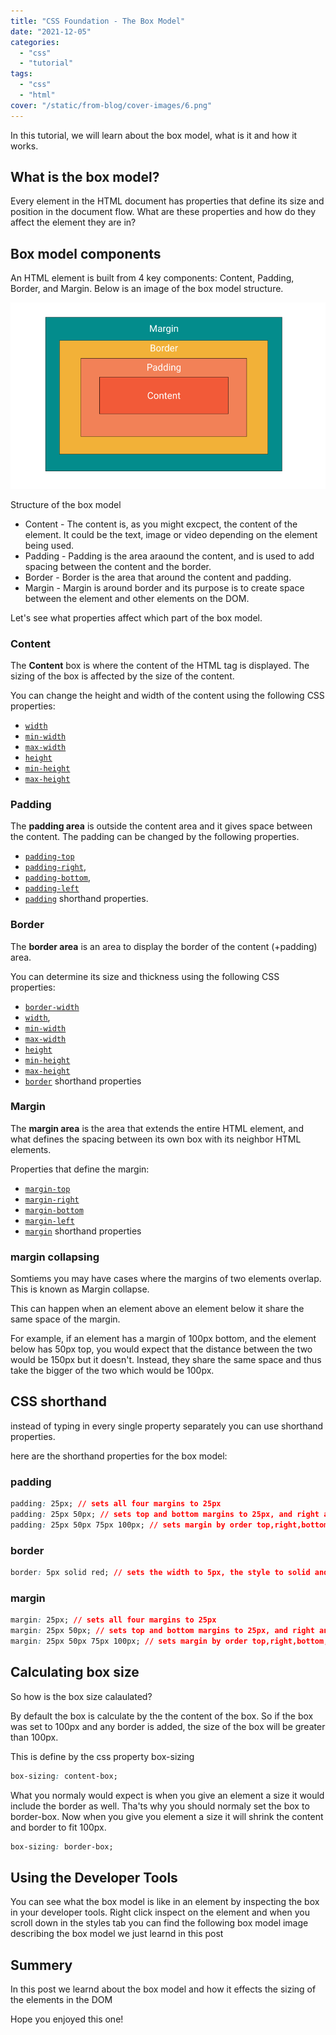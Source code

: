 ```yaml
---
title: "CSS Foundation - The Box Model"
date: "2021-12-05"
categories: 
  - "css"
  - "tutorial"
tags: 
  - "css"
  - "html"
cover: "/static/from-blog/cover-images/6.png"
---
```


In this tutorial, we will learn about the box model, what is it and how it works.

## What is the box model?

Every element in the HTML document has properties that define its size and position in the document flow. What are these properties and how do they affect the element they are in?

## Box model components

An HTML element is built from 4 key components: Content, Padding, Border, and Margin. Below is an image of the box model structure.

![Structure of the box model](/static/from-blog/2021/12/2021-12-05-css-foundation-the-box-model/images/image-6.png)

Structure of the box model

- Content - The content is, as you might excpect, the content of the element. It could be the text, image or video depending on the element being used.
- Padding - Padding is the area araound the content, and is used to add spacing between the content and the border.
- Border - Border is the area that around the content and padding.
- Margin - Margin is around border and its purpose is to create space between the element and other elements on the DOM.

Let's see what properties affect which part of the box model.

### Content

The **Content** box is where the content of the HTML tag is displayed. The sizing of the box is affected by the size of the content.

You can change the height and width of the content using the following CSS properties:

- [`width`](https://developer.mozilla.org/en-US/docs/Web/CSS/width)
- [`min-width`](https://developer.mozilla.org/en-US/docs/Web/CSS/min-width)
- [`max-width`](https://developer.mozilla.org/en-US/docs/Web/CSS/max-width)
- [`height`](https://developer.mozilla.org/en-US/docs/Web/CSS/height)
- [`min-height`](https://developer.mozilla.org/en-US/docs/Web/CSS/min-height)
- [`max-height`](https://developer.mozilla.org/en-US/docs/Web/CSS/max-height)

### Padding

The **padding area** is outside the content area and it gives space between the content. The padding can be changed by the following properties.

- [`padding-top`](https://developer.mozilla.org/en-US/docs/Web/CSS/padding-top)
- [`padding-right`](https://developer.mozilla.org/en-US/docs/Web/CSS/padding-right), 
- [`padding-bottom`](https://developer.mozilla.org/en-US/docs/Web/CSS/padding-bottom),
- [`padding-left`](https://developer.mozilla.org/en-US/docs/Web/CSS/padding-left)
- [`padding`](https://developer.mozilla.org/en-US/docs/Web/CSS/padding) shorthand properties.

### Border

The **border area** is an area to display the border of the content (+padding) area.

You can determine its size and thickness using the following CSS properties:

- [`border-width`](https://developer.mozilla.org/en-US/docs/Web/CSS/border-width)
- [`width`](https://developer.mozilla.org/en-US/docs/Web/CSS/width),
- [`min-width`](https://developer.mozilla.org/en-US/docs/Web/CSS/min-width)
- [`max-width`](https://developer.mozilla.org/en-US/docs/Web/CSS/max-width)
- [`height`](https://developer.mozilla.org/en-US/docs/Web/CSS/height)
- [`min-height`](https://developer.mozilla.org/en-US/docs/Web/CSS/min-height)
- [`max-height`](https://developer.mozilla.org/en-US/docs/Web/CSS/max-height)
- [`border`](https://developer.mozilla.org/en-US/docs/Web/CSS/border) shorthand properties

### Margin

The **margin area** is the area that extends the entire HTML element, and what defines the spacing between its own box with its neighbor HTML elements.

Properties that define the margin:

- [`margin-top`](https://developer.mozilla.org/en-US/docs/Web/CSS/margin-top)
- [`margin-right`](https://developer.mozilla.org/en-US/docs/Web/CSS/margin-right)
- [`margin-bottom`](https://developer.mozilla.org/en-US/docs/Web/CSS/margin-bottom)
- [`margin-left`](https://developer.mozilla.org/en-US/docs/Web/CSS/margin-left)
- [`margin`](https://developer.mozilla.org/en-US/docs/Web/CSS/margin) shorthand properties

### margin collapsing

Somtiems you may have cases where the margins of two elements overlap. This is known as Margin collapse.

This can happen when an element above an element below it share the same space of the margin.

For example, if an element has a margin of 100px bottom, and the element below has 50px top, you would expect that the distance between the two would be 150px but it doesn't. Instead, they share the same space and thus take the bigger of the two which would be 100px.

## CSS shorthand

instead of typing in every single property separately you can use shorthand properties.

here are the shorthand properties for the box model:

### padding

```css
padding: 25px; // sets all four margins to 25px
padding: 25px 50px; // sets top and bottom margins to 25px, and right and left to 50px
padding: 25px 50px 75px 100px; // sets margin by order top,right,bottom,left
```

### border

```css
border: 5px solid red; // sets the width to 5px, the style to solid and the color red
```

### margin

```css
margin: 25px; // sets all four margins to 25px
margin: 25px 50px; // sets top and bottom margins to 25px, and right and left to 50px
margin: 25px 50px 75px 100px; // sets margin by order top,right,bottom,left
```

## Calculating box size

So how is the box size calaulated?

By default the box is calculate by the the content of the box. So if the box was set to 100px and any border is added, the size of the box will be greater than 100px.

This is define by the css property box-sizing

```css
box-sizing: content-box;
```

What you normaly would expect is when you give an element a size it would include the border as well. Tha'ts why you should normaly set the box to border-box. Now when you give you element a size it will shrink the content and border to fit 100px.

```css
box-sizing: border-box;
```

## Using the Developer Tools

You can see what the box model is like in an element by inspecting the box in your developer tools. Right click inspect on the element and when you scroll down in the styles tab you can find the following box model image describing the box model we just learnd in this post

## Summery

In this post we learnd about the box model and how it effects the sizing of the elements in the DOM

Hope you enjoyed this one!
